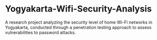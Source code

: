 # Yogyakarta-Wifi-Security-Analysis
A research project analyzing the security level of home Wi-Fi networks in Yogyakarta, conducted through a penetration testing approach to assess vulnerabilities to password attacks.
